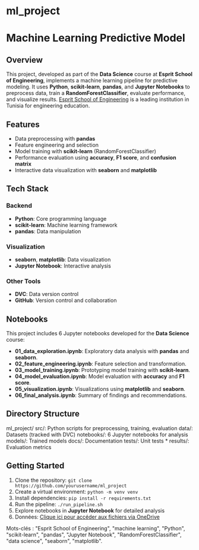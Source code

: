 # ml_project

# Machine Learning Predictive Model
## Overview
This project, developed as part of the **Data Science** course at **Esprit School of Engineering**, implements a machine learning pipeline for predictive modeling. It uses **Python**, **scikit-learn**, **pandas**, and **Jupyter Notebooks** to preprocess data, train a **RandomForestClassifier**, evaluate performance, and visualize results. [Esprit School of Engineering](https://esprit.tn) is a leading institution in Tunisia for engineering education.

## Features
- Data preprocessing with **pandas**
- Feature engineering and selection
- Model training with **scikit-learn** (RandomForestClassifier)
- Performance evaluation using **accuracy**, **F1 score**, and **confusion matrix**
- Interactive data visualization with **seaborn** and **matplotlib**

## Tech Stack
### Backend
- **Python**: Core programming language
- **scikit-learn**: Machine learning framework
- **pandas**: Data manipulation
### Visualization
- **seaborn**, **matplotlib**: Data visualization
- **Jupyter Notebook**: Interactive analysis
### Other Tools
- **DVC**: Data version control
- **GitHub**: Version control and collaboration

## Notebooks
This project includes 6 Jupyter notebooks developed for the **Data Science** course:
- **01_data_exploration.ipynb**: Exploratory data analysis with **pandas** and **seaborn**.
- **02_feature_engineering.ipynb**: Feature selection and transformation.
- **03_model_training.ipynb**: Prototyping model training with **scikit-learn**.
- **04_model_evaluation.ipynb**: Model evaluation with **accuracy** and **F1 score**.
- **05_visualization.ipynb**: Visualizations using **matplotlib** and **seaborn**.
- **06_final_analysis.ipynb**: Summary of findings and recommendations.

## Directory Structure
ml_project/
src/: Python scripts for preprocessing, training, evaluation
data/: Datasets (tracked with DVC)
notebooks/: 6 Jupyter notebooks for analysis
models/: Trained models
docs/: Documentation
tests/: Unit tests * results/: Evaluation metrics

## Getting Started
1. Clone the repository: `git clone https://github.com/yourusername/ml_project`
2. Create a virtual environment: `python -m venv venv`
3. Install dependencies: `pip install -r requirements.txt`
4. Run the pipeline: `./run_pipeline.sh`
5. Explore notebooks in **Jupyter Notebook** for detailed analysis
6. Données:   [Clique ici pour accéder aux fichiers via OneDrive](https://drive.google.com/drive/folders/14rxibT-fjAV5W3zOrGgAkHhnMaJzACZq?usp=sharing)


Mots-clés : "Esprit School of Engineering", "machine learning", "Python", "scikit-learn", "pandas", "Jupyter Notebook", "RandomForestClassifier", "data science", "seaborn", "matplotlib".
